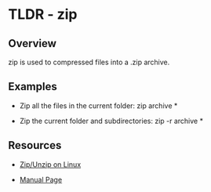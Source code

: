 TLDR - zip
==========

Overview
--------

zip is used to compressed files into a .zip archive.

Examples
--------

- Zip all the files in the current folder: zip archive *

- Zip the current folder and subdirectories: zip -r archive *

Resources
---------

- [Zip/Unzip on Linux](http://robdvr.com/zip-unzip-linux/)

[git]: https://robdvr.com

- [Manual Page](http://linux.die.net/man/1/zip)

[git]: http://linux.die.net
